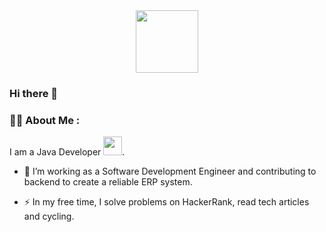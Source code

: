 <div id="header" align="center">
  <img src="https://media.giphy.com/media/v1.Y2lkPTc5MGI3NjExYW8wN296NTh1cHdhcTZscHhwamdwcnVic2FxZWVmdjJheGl5M2NqYiZlcD12MV9pbnRlcm5hbF9naWZfYnlfaWQmY3Q9cw/hO8uTzEOefFh3Yv5gm/giphy.gif" width="100"/>
  <br>
  <img src="https://komarev.com/ghpvc/?username=da477&style=flat-square&color=blue" alt=""/>
</div>

### Hi there 👋
### :man_technologist: About Me : 
I am a Java Developer <img src="https://media.giphy.com/media/WUlplcMpOCEmTGBtBW/giphy.gif" width="30">.
- :telescope: I’m working as a Software Development Engineer and contributing to backend to create a reliable ERP system.
<!-- - :seedling: Exploring Technical Content Writing. -->
- :zap: In my free time, I solve problems on HackerRank, read tech articles and cycling.

<!--

**da477/da477** is a ✨ _special_ ✨ repository because its `README.md` (this file) appears on your GitHub profile.

Here are some ideas to get you started:

- 🔭 I’m currently working on ...
- 🌱 I’m currently learning ...
- 👯 I’m looking to collaborate on ...
- 🤔 I’m looking for help with ...
- 💬 Ask me about ...
- 📫 How to reach me: ...
- 😄 Pronouns: ...
- ⚡ Fun fact: ...
-->
